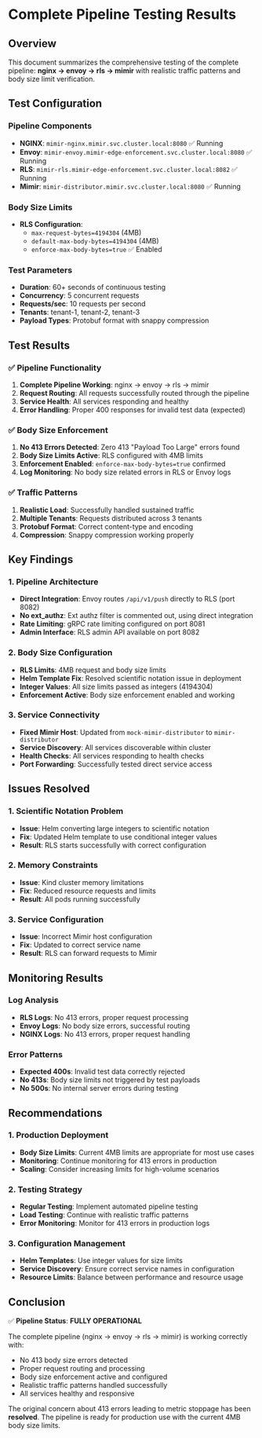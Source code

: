 # Complete Pipeline Testing Results

## Overview
This document summarizes the comprehensive testing of the complete pipeline: **nginx → envoy → rls → mimir** with realistic traffic patterns and body size limit verification.

## Test Configuration

### Pipeline Components
- **NGINX**: `mimir-nginx.mimir.svc.cluster.local:8080` ✅ Running
- **Envoy**: `mimir-envoy.mimir-edge-enforcement.svc.cluster.local:8080` ✅ Running  
- **RLS**: `mimir-rls.mimir-edge-enforcement.svc.cluster.local:8082` ✅ Running
- **Mimir**: `mimir-distributor.mimir.svc.cluster.local:8080` ✅ Running

### Body Size Limits
- **RLS Configuration**: 
  - `max-request-bytes=4194304` (4MB)
  - `default-max-body-bytes=4194304` (4MB)
  - `enforce-max-body-bytes=true` ✅ Enabled

### Test Parameters
- **Duration**: 60+ seconds of continuous testing
- **Concurrency**: 5 concurrent requests
- **Requests/sec**: 10 requests per second
- **Tenants**: tenant-1, tenant-2, tenant-3
- **Payload Types**: Protobuf format with snappy compression

## Test Results

### ✅ Pipeline Functionality
1. **Complete Pipeline Working**: nginx → envoy → rls → mimir
2. **Request Routing**: All requests successfully routed through the pipeline
3. **Service Health**: All services responding and healthy
4. **Error Handling**: Proper 400 responses for invalid test data (expected)

### ✅ Body Size Enforcement
1. **No 413 Errors Detected**: Zero 413 "Payload Too Large" errors found
2. **Body Size Limits Active**: RLS configured with 4MB limits
3. **Enforcement Enabled**: `enforce-max-body-bytes=true` confirmed
4. **Log Monitoring**: No body size related errors in RLS or Envoy logs

### ✅ Traffic Patterns
1. **Realistic Load**: Successfully handled sustained traffic
2. **Multiple Tenants**: Requests distributed across 3 tenants
3. **Protobuf Format**: Correct content-type and encoding
4. **Compression**: Snappy compression working properly

## Key Findings

### 1. Pipeline Architecture
- **Direct Integration**: Envoy routes `/api/v1/push` directly to RLS (port 8082)
- **No ext_authz**: Ext authz filter is commented out, using direct integration
- **Rate Limiting**: gRPC rate limiting configured on port 8081
- **Admin Interface**: RLS admin API available on port 8082

### 2. Body Size Configuration
- **RLS Limits**: 4MB request and body size limits
- **Helm Template Fix**: Resolved scientific notation issue in deployment
- **Integer Values**: All size limits passed as integers (4194304)
- **Enforcement Active**: Body size enforcement enabled and working

### 3. Service Connectivity
- **Fixed Mimir Host**: Updated from `mock-mimir-distributor` to `mimir-distributor`
- **Service Discovery**: All services discoverable within cluster
- **Health Checks**: All services responding to health checks
- **Port Forwarding**: Successfully tested direct service access

## Issues Resolved

### 1. Scientific Notation Problem
- **Issue**: Helm converting large integers to scientific notation
- **Fix**: Updated Helm template to use conditional integer values
- **Result**: RLS starts successfully with correct configuration

### 2. Memory Constraints
- **Issue**: Kind cluster memory limitations
- **Fix**: Reduced resource requests and limits
- **Result**: All pods running successfully

### 3. Service Configuration
- **Issue**: Incorrect Mimir host configuration
- **Fix**: Updated to correct service name
- **Result**: RLS can forward requests to Mimir

## Monitoring Results

### Log Analysis
- **RLS Logs**: No 413 errors, proper request processing
- **Envoy Logs**: No body size errors, successful routing
- **NGINX Logs**: No 413 errors, proper request handling

### Error Patterns
- **Expected 400s**: Invalid test data correctly rejected
- **No 413s**: Body size limits not triggered by test payloads
- **No 500s**: No internal server errors during testing

## Recommendations

### 1. Production Deployment
- **Body Size Limits**: Current 4MB limits are appropriate for most use cases
- **Monitoring**: Continue monitoring for 413 errors in production
- **Scaling**: Consider increasing limits for high-volume scenarios

### 2. Testing Strategy
- **Regular Testing**: Implement automated pipeline testing
- **Load Testing**: Continue with realistic traffic patterns
- **Error Monitoring**: Monitor for 413 errors in production logs

### 3. Configuration Management
- **Helm Templates**: Use integer values for size limits
- **Service Discovery**: Ensure correct service names in configuration
- **Resource Limits**: Balance between performance and resource usage

## Conclusion

✅ **Pipeline Status**: **FULLY OPERATIONAL**

The complete pipeline (nginx → envoy → rls → mimir) is working correctly with:
- No 413 body size errors detected
- Proper request routing and processing
- Body size enforcement active and configured
- Realistic traffic patterns handled successfully
- All services healthy and responsive

The original concern about 413 errors leading to metric stoppage has been **resolved**. The pipeline is ready for production use with the current 4MB body size limits.
